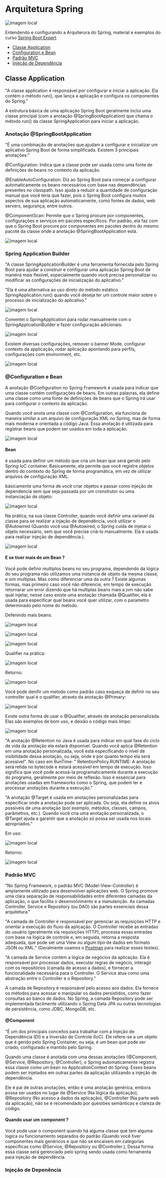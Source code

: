 # Arquitetura Spring

![imagem local](imagem_readme/springboner.png)


Entendendo e configurando a Arquiterura do Spring, material e exemplos do curso [Spring Boot Expert](https://www.udemy.com/share/102JK83@yMUhp6sNxBDA-kgPLyYSZnnMzDzWczMTFQlAVcNVOYIUKF2rjqSA3324jlIoyGoJvw==/)

- [Classe Application](#Classe-Application)
- [Configuration e Bean](#Configuration-e-Bean)
- [Padrão MVC](#Padrão-MVC)
- [Injeção de Dependência](#Injeção-de-Denpendência)


## Classe Application

"A classe application é responsável por configurar e iniciar a aplicação. Ela contém o método run(), que lança a aplicação e configura os componentes do Spring."

A estrutura básica de uma aplicação Spring Boot geralmente inclui uma classe principal (com a anotação @SpringBootApplication) que chama o método run() da classe SpringApplication 
para iniciar a aplicação.

### Anotação @SpringBootApplication

"É uma combinação de anotações  que ajudam a configurar e inicializar um aplicativo Spring Boot de forma simplificada. Existem 3 principais anotações:"

@Configuration: Indica que a classe pode ser usada como uma fonte de definições de beans no contexto da aplicação.

@EnableAutoConfiguration: Diz ao Spring Boot para começar a configurar automaticamente os beans necessários com base nas dependências presentes no classpath. Isso ajuda a reduzir a 
quantidade de configuração manual que você teria que fazer, pois o Spring Boot configura muitos aspectos de sua aplicação automaticamente, como fontes de dados, web servers, segurança, 
entre outros.

@ComponentScan: Permite que o Spring procure por componentes, configurações e serviços em pacotes específicos. Por padrão, ela faz com que o Spring Boot procure por componentes em pacotes 
dentro do mesmo pacote da classe onde a anotação @SpringBootApplication está.

![imagem local](imagem_readme/Classe_application/anotacaoSpringbootaplication.png)

### Spring Application Builder

"A classe SpringApplicationBuilder é uma ferramenta fornecida pelo Spring Boot para ajudar a construir e configurar uma aplicação Spring Boot de maneira mais flexível, especialmente quando você precisa personalizar ou modificar as configurações de inicialização do aplicativo."

"Ela é uma alternativa ao uso direto do método estático SpringApplication.run() quando você deseja ter um controle maior sobre o processo de inicialização do aplicativo."

![imagem local](/imagem_readme/Classe_application/classeSpringapplicationbuilder.png)

Comentei o SpringApplication para rodar manualmente com o SpringApplciationBuilder e fazer configuração adicionais:

![imagem local](/imagem_readme/Classe_application/buildermetodos.png)

Existem diversas configurações, remover o banner Mode, configurar contexto da applicação, rodar aplicação apontando para perfils, configurações com environment, etc.

![imagem local](/imagem_readme/Classe_application/configuracaocompleta.png)

### @Configuration e Bean

A anotação @Configuration no Spring Framework é usada para indicar que uma classe contém configurações de beans. Em outras palavras, ela define uma classe como uma fonte de definições de beans que o Spring irá usar para configurar o contexto da aplicação.

Quando você anota uma classe com @Configuration, ela funciona de maneira similar a um arquivo de configuração XML no Spring, mas de forma mais moderna e orientada a código Java. Essa anotação é utilizada para registrar beans que podem ser usados em toda a aplicação.

![imagem local](imagem_readme/Configuration_Bean/config.png)

 #### Bean

 é usada para definir um método que cria um bean que será gerido pelo Spring IoC container. Basicamente, ela permite que você registre objetos dentro do contexto do Spring de forma programática, em vez de utilizar arquivos de configuração XML.

básicamente uma forma de você criar objetos e passar como injeção de dependencia sem que seja passada por um cronstrutor ou uma instanciação de objeto:

![imagem local](imagem_readme/Configuration_Bean/bean.png)

Na prática, na sua classe Controller, quando você definir uma variavel da classe para se realizar a injação de dependência, você utilizar o @Autowired (Quando você usa @Autowired, o Spring cuida de injetar o objeto necessário, sem que você precise criá-lo manualmente. Ela é usada para realizar injeção de dependência.).

![imagem local](imagem_readme/Configuration_Bean/injecao.png)

#### E se tiver mais de um Bean ?

 Você pode definir multiplos beans no seu programa, dependendo da lógica do seu programa não utilizamos uma instancia de objeto da mesma classe, e sim multiplas. Mas como diferenciar uma da outra ? Existe algumas formas, mas primeiro caso você não diferencie, em tempo de execução retornarar um error dizendo que há multiplas beans mais a jvm não sabe qual injetar, nesse caso existe uma anotação chamada @Qualifier, ela é usada para especificar qual beans você quer utilizar, com o parametro determinado pelo nome do metodo.

Defenindo mais beans:

![imagem local](imagem_readme/Configuration_Bean/beanmotoraspirado.png) 

![imagem local](imagem_readme/Configuration_Bean/beanmotorturbo.png) 

![imagem local](imagem_readme/Configuration_Bean/beanMotorEletrico.png) 

Qualifier na prática: 

![imagem local](imagem_readme/Configuration_Bean/qualifier.png)

Retorno: 

![imagem local](imagem_readme/Configuration_Bean/postmaneletrico.png)

Você pode denifir um metodo como padrão caso esqueça de definir no seu controller qual é o qualifier, através da anotação @Primary: 

![imagem local](imagem_readme/Configuration_Bean/primary.png) 

Existe outra forma de usar o @Qualifier, através de anotação personalizada. Elas são exemplos de bom uso, e deixão o código mais limpo:

![imagem local](imagem_readme/Configuration_Bean/anotacaoAspirado.png)

"A anotação @Retention no Java é usada para indicar em qual fase do ciclo de vida da anotação ela estará disponível. Quando você aplica @Retention em uma anotação personalizada, você está especificando o nível de visibilidade dessa anotação, ou seja, onde e por quanto tempo ela será acessível". No caso em RunTime: " RetentionPolicy.RUNTIME: A anotação será retida no bytecode e estará acessível em tempo de execução. Isso significa que você pode acessá-la programaticamente durante a execução do programa, geralmente por meio de reflexão. Isso é essencial para anotações usadas em frameworks como o Spring, que podem ler e processar anotações durante a execução."

"A anotação @Target é usada em anotações personalizadas para especificar onde a anotação pode ser aplicada. Ou seja, ela define os alvos possíveis de uma anotação (por exemplo, métodos, classes, campos, parâmetros, etc.). Quando você cria uma anotação personalizada, o @Target ajuda a garantir que a anotação só possa ser usada nos locais apropriados." 

Em uso: 

![imagem local](imagem_readme/Configuration_Bean/metodocomanotacao.png)

Retorno: 

![imagem local](imagem_readme/Configuration_Bean/resultadoanotacao.png)


### Padrão MVC

"No Spring Framework, o padrão MVC (Model-View-Controller) é amplamente utilizado para desenvolver aplicações web. O Spring promove uma clara separação de responsabilidades entre diferentes camadas da aplicação, o que facilita o desenvolvimento e a manutenção. As camadas Controller, Service e Repository (ou DAO) são partes essenciais dessa arquitetura." 

"A camada de Controller é responsável por gerenciar as requisições HTTP e orientar a execução do fluxo da aplicação. O Controller recebe as entradas do usuário (geralmente via requisições HTTP), processa essas entradas com base na lógica de controle e, em seguida, retorna a resposta adequada, que pode ser uma View ou algum tipo de dados em formato JSON ou XML." (Geralmente usamos o [Postman](https://www.postman.com/) para realizar esses testes).

"A camada de Service contém a lógica de negócios da aplicação. Ela é responsável por processar dados, executar regras de negócio, interagir com os repositórios (camada de acesso a dados), e fornecer a funcionalidade necessária para o Controller. O Service atua como uma abstração entre o Controller e o Repository."

A camada de Repository é responsável pelo acesso aos dados. Ela fornece os métodos para acessar e manipular os dados persistidos, como fazer consultas ao banco de dados. No Spring, a camada Repository pode ser implementada facilmente utilizando o Spring Data JPA ou outras tecnologias de persistência, como JDBC, MongoDB, etc.

#### @Component

"É um dos principais conceitos para trabalhar com a Injeção de Dependência (DI) e a Inversão de Controle (IoC). Ele refere-se a um objeto que é gerido pelo Spring Container, ou seja, é um bean que pode ser criado, configurado e mantido pelo Spring. 

Quando uma classe é anotada com uma dessas anotações (@Component, @Service, @Repository, @Controller), o Spring automaticamente registra essa classe como um bean no ApplicationContext do Spring. Esses beans podem ser injetados em outras partes da aplicação utilizando a injeção de dependência.

Ele é pai de outras anotações, então é uma anotação genérica, embora possa ser usados no lugar de @Service (Na lógica da aplicação), @Repository (No acesso a dados da aplicação), @Controller (Na parte web da aplicação), não se é recomendado por questões semânticas e clareza de código.

#### Quando usar um component ?

Você pode usar o component quando há alguma classe que tem alguma logica ou funcionamento separados do padrão (Quando você tiver componentes mais genéricos e que não se encaixem em categorias específicas como @Service, @Repository ou @Controller.), Dessa forma essa classe será gerenciado pelo spring sendo usada como ferramenta para injeção de dependência.

### Injeção de Depenência


